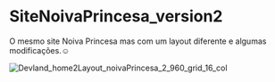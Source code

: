 # SiteNoivaPrincesa_version2
O mesmo site Noiva Princesa mas com um layout diferente e algumas modificações.☺

![Devland_home2Layout_noivaPrincesa_2_960_grid_16_col](https://user-images.githubusercontent.com/82854920/129957449-245e07a4-6e93-4e1b-a4c8-ba524abef9c0.png)

